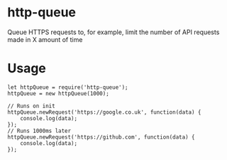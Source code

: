 # http-queue
Queue HTTPS requests to, for example, limit the number of API requests made in X amount of time

# Usage
```
let httpQueue = require('http-queue');
httpQueue = new httpQueue(1000);

// Runs on init
httpQueue.newRequest('https://google.co.uk', function(data) {
	console.log(data);
});
// Runs 1000ms later
httpQueue.newRequest('https://github.com', function(data) {
	console.log(data);
});
```
